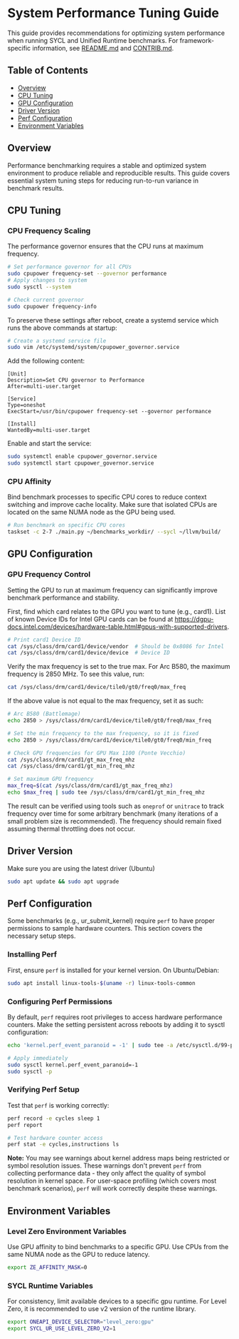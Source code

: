 # System Performance Tuning Guide

This guide provides recommendations for optimizing system performance when running SYCL and Unified Runtime benchmarks.
For framework-specific information, see [README.md](README.md) and [CONTRIB.md](CONTRIB.md).

## Table of Contents

- [Overview](#overview)
- [CPU Tuning](#cpu-tuning)
- [GPU Configuration](#gpu-configuration)
- [Driver Version](#driver-version)
- [Perf Configuration](#perf-configuration)
- [Environment Variables](#environment-variables)

## Overview

Performance benchmarking requires a stable and optimized system environment to produce reliable and reproducible results. This guide covers essential system tuning steps for reducing run-to-run variance in benchmark results.

## CPU Tuning

### CPU Frequency Scaling

The performance governor ensures that the CPU runs at maximum frequency.
```bash
# Set performance governor for all CPUs
sudo cpupower frequency-set --governor performance
# Apply changes to system
sudo sysctl --system

# Check current governor
sudo cpupower frequency-info
```

To preserve these settings after reboot, create a systemd service which runs the above commands at startup:
```bash
# Create a systemd service file
sudo vim /etc/systemd/system/cpupower_governor.service
```
Add the following content:
```
[Unit]
Description=Set CPU governor to Performance
After=multi-user.target

[Service]
Type=oneshot
ExecStart=/usr/bin/cpupower frequency-set --governor performance

[Install]
WantedBy=multi-user.target
```
Enable and start the service:
```bash
sudo systemctl enable cpupower_governor.service
sudo systemctl start cpupower_governor.service
```

### CPU Affinity

Bind benchmark processes to specific CPU cores to reduce context switching and improve cache locality.
Make sure that isolated CPUs are located on the same NUMA node as the GPU being used.
```bash
# Run benchmark on specific CPU cores
taskset -c 2-7 ./main.py ~/benchmarks_workdir/ --sycl ~/llvm/build/
```

## GPU Configuration

### GPU Frequency Control
Setting the GPU to run at maximum frequency can significantly improve benchmark performance and stability.

First, find which card relates to the GPU you want to tune (e.g., card1). List of known Device IDs for
Intel GPU cards can be found at https://dgpu-docs.intel.com/devices/hardware-table.html#gpus-with-supported-drivers.
```bash
# Print card1 Device ID
cat /sys/class/drm/card1/device/vendor  # Should be 0x8086 for Intel
cat /sys/class/drm/card1/device/device  # Device ID
```

Verify the max frequency is set to the true max. For Arc B580, the maximum frequency is 2850 MHz. To see this value, run:
```bash
cat /sys/class/drm/card1/device/tile0/gt0/freq0/max_freq
```

If the above value is not equal to the max frequency, set it as such:
```bash
# Arc B580 (Battlemage)
echo 2850 > /sys/class/drm/card1/device/tile0/gt0/freq0/max_freq

# Set the min frequency to the max frequency, so it is fixed
echo 2850 > /sys/class/drm/card1/device/tile0/gt0/freq0/min_freq
```

```bash
# Check GPU frequencies for GPU Max 1100 (Ponte Vecchio)
cat /sys/class/drm/card1/gt_max_freq_mhz
cat /sys/class/drm/card1/gt_min_freq_mhz

# Set maximum GPU frequency
max_freq=$(cat /sys/class/drm/card1/gt_max_freq_mhz)
echo $max_freq | sudo tee /sys/class/drm/card1/gt_min_freq_mhz
```

The result can be verified using tools such as `oneprof` or `unitrace` to track frequency over time for some arbitrary benchmark (many iterations of a small problem size is recommended). The frequency should remain fixed assuming thermal throttling does not occur.

## Driver Version
Make sure you are using the latest driver (Ubuntu)
```bash
sudo apt update && sudo apt upgrade
```

## Perf Configuration

Some benchmarks (e.g., ur_submit_kernel) require `perf` to have proper permissions to sample hardware counters. This section covers the necessary setup steps.

### Installing Perf

First, ensure `perf` is installed for your kernel version. On Ubuntu/Debian:
```bash
sudo apt install linux-tools-$(uname -r) linux-tools-common
```

### Configuring Perf Permissions

By default, `perf` requires root privileges to access hardware performance counters.
Make the setting persistent across reboots by adding it to sysctl configuration:
```bash
echo 'kernel.perf_event_paranoid = -1' | sudo tee -a /etc/sysctl.d/99-perf.conf

# Apply immediately
sudo sysctl kernel.perf_event_paranoid=-1
sudo sysctl -p
```

### Verifying Perf Setup
Test that `perf` is working correctly:
```bash
perf record -e cycles sleep 1
perf report

# Test hardware counter access
perf stat -e cycles,instructions ls
```

**Note:** You may see warnings about kernel address maps being restricted or symbol resolution issues. These warnings don't prevent `perf` from collecting performance data - they only affect the quality of symbol resolution in kernel space. For user-space profiling (which covers most benchmark scenarios), `perf` will work correctly despite these warnings.

## Environment Variables

### Level Zero Environment Variables
Use GPU affinity to bind benchmarks to a specific GPU. Use CPUs from the same NUMA node as the GPU to reduce latency.
```bash
export ZE_AFFINITY_MASK=0
```

### SYCL Runtime Variables
For consistency, limit available devices to a specific gpu runtime. For Level Zero, it is recommended to use v2 version of the runtime library.
```bash
export ONEAPI_DEVICE_SELECTOR="level_zero:gpu"
export SYCL_UR_USE_LEVEL_ZERO_V2=1
```
